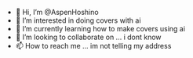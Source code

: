 - 👋 Hi, I’m @AspenHoshino
- 👀 I’m interested in doing covers with ai
- 🌱 I’m currently learning how to make covers using ai
- 💞️ I’m looking to collaborate on ... i dont know
- 📫 How to reach me ... im not telling my address

<!---
AspenHoshino/AspenHoshino is a ✨ special ✨ repository because its `README.md` (this file) appears on your GitHub profile.
You can click the Preview link to take a look at your changes.
--->
